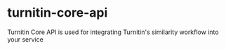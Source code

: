 # turnitin-core-api
Turnitin Core API is used for integrating Turnitin's similarity workflow into your service
